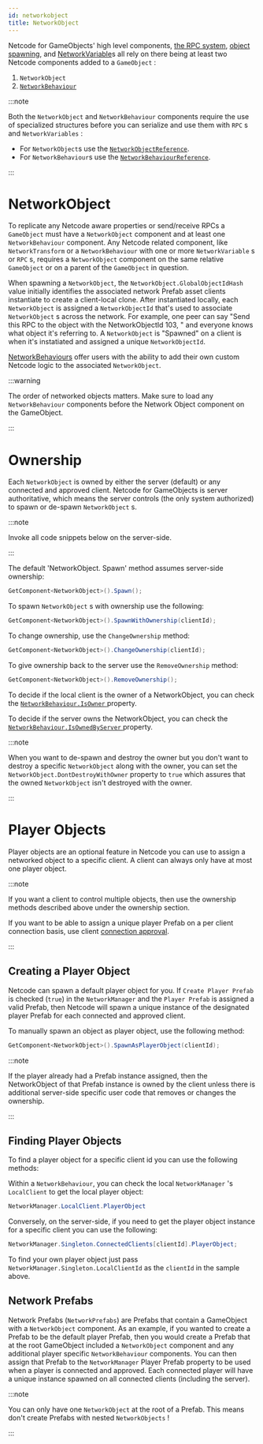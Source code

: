 ```yaml
---
id: networkobject
title: NetworkObject
---
```


Netcode for GameObjects' high level components, [the RPC system](../advanced-topics/messaging-system.md), [object spawning](../basics/object-spawning), and [NetworkVariable](../basics/networkvariable)s all rely on there being at least two Netcode components added to a `GameObject` :

  1. `NetworkObject`
  2. [`NetworkBehaviour`](networkbehaviour.md)

:::note

Both the `NetworkObject` and `NetworkBehaviour` components require the use of specialized structures before you can serialize and use them with `RPC` s and `NetworkVariables` :

* For `NetworkObject`s use the [`NetworkObjectReference`](../api/Unity.Netcode.NetworkObjectReference).
* For `NetworkBehaviour`s use the [`NetworkBehaviourReference`](../api/Unity.Netcode.NetworkBehaviourReference.md).

:::

# NetworkObject

To replicate any Netcode aware properties or send/receive RPCs a `GameObject` must have a `NetworkObject` component and at least one `NetworkBehaviour` component. Any Netcode related component, like `NetworkTransform` or a `NetworkBehaviour` with one or more `NetworkVariable` s or `RPC` s, requires a `NetworkObject` component on the same relative `GameObject` or on a parent of the `GameObject` in question.

When spawning a `NetworkObject`, the `NetworkObject.GlobalObjectIdHash` value initially identifies the associated network Prefab asset clients instantiate to create a client-local clone. After instantiated locally, each `NetworkObject` is assigned a `NetworkObjectId` that's used to associate `NetworkObject` s across the network. For example, one peer can say "Send this RPC to the object with the NetworkObjectId 103, " and everyone knows what object it's referring to. A `NetworkObject` is "Spawned" on a client is when it's instatiated and assigned a unique `NetworkObjectId`.

[NetworkBehaviours](networkbehaviour.md) offer users with the ability to add their own custom Netcode logic to the associated `NetworkObject`.

:::warning

The order of networked objects matters. Make sure to load any `NetworkBehaviour` components before the Network Object component on the GameObject.

:::

# Ownership

Each `NetworkObject` is owned by either the server (default) or any connected and approved client. Netcode for GameObjects is server authoritative, which means the server controls (the only system authorized) to spawn or de-spawn `NetworkObject` s.

:::note

Invoke all code snippets below on the server-side.

:::

The default 'NetworkObject. Spawn' method assumes server-side ownership:

```csharp
GetComponent<NetworkObject>().Spawn();
```

To spawn `NetworkObject` s with ownership use the following:

```csharp
GetComponent<NetworkObject>().SpawnWithOwnership(clientId);
```

To change ownership, use the `ChangeOwnership` method:

```csharp
GetComponent<NetworkObject>().ChangeOwnership(clientId);
```

To give ownership back to the server use the `RemoveOwnership` method:

```csharp
GetComponent<NetworkObject>().RemoveOwnership();
```

To decide if the local client is the owner of a NetworkObject, you can check the [ `NetworkBehaviour.IsOwner` ](../api/Unity.Netcode.NetworkBehaviour#isowner) property.

To decide if the server owns the NetworkObject, you can check the [ `NetworkBehaviour.IsOwnedByServer` ](../api/Unity.Netcode.NetworkBehaviour#isownedbyserver) property.

:::note

When you want to de-spawn and destroy the owner but you don't want to destroy a specific `NetworkObject` along with the owner, you can set the `NetworkObject.DontDestroyWithOwner` property to `true` which assures that the owned `NetworkObject` isn't destroyed with the owner.

:::

# Player Objects

Player objects are an optional feature in Netcode you can use to assign a networked object to a specific client. A client can always only have at most one player object.

:::note

If you want a client to control multiple objects, then use the ownership methods described above under the ownership section.

If you want to be able to assign a unique player Prefab on a per client connection basis, use client [connection approval](connection-approval).

:::

## Creating a Player Object

Netcode can spawn a default player object for you. If `Create Player Prefab` is checked (`true`) in the `NetworkManager` and the `Player Prefab` is assigned a valid Prefab, then Netcode will spawn a unique instance of the designated player Prefab for each connected and approved client.

To manually spawn an object as player object, use the following method:

```csharp
GetComponent<NetworkObject>().SpawnAsPlayerObject(clientId);
```

:::note

If the player already had a Prefab instance assigned, then the NetworkObject of that Prefab instance is owned by the client unless there is additional server-side specific user code that removes or changes the ownership.

:::

## Finding Player Objects

To find a player object for a specific client id you can use the following methods:

Within a `NetworkBehaviour`, you can check the local `NetworkManager` 's `LocalClient` to get the local player object:

```csharp
NetworkManager.LocalClient.PlayerObject
```

Conversely, on the server-side, if you need to get the player object instance for a specific client you can use the following:

```csharp
NetworkManager.Singleton.ConnectedClients[clientId].PlayerObject;
```

To find your own player object just pass `NetworkManager.Singleton.LocalClientId` as the `clientId` in the sample above.

## Network Prefabs

Network Prefabs (`NetworkPrefabs`) are Prefabs that contain a GameObject with a `NetworkObject` component. As an example, if you wanted to create a Prefab to be the default player Prefab, then you would create a Prefab that at the root GameObject included a `NetworkObject` component and any additional player specific `NetworkBehaviour` components. You can then assign that Prefab to the `NetworkManager` Player Prefab property to be used when a player is connected and approved. Each connected player will have a unique instance spawned on all connected clients (including the server).

:::note

You can only have one `NetworkObject` at the root of a Prefab. This means don't create Prefabs with nested `NetworkObjects` !

:::
